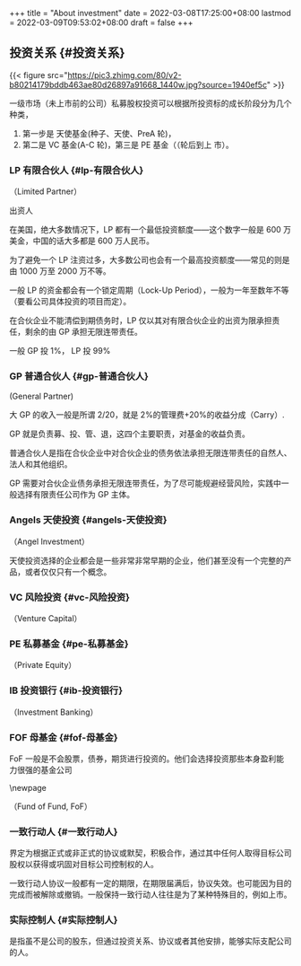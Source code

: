 +++
title = "About investment"
date = 2022-03-08T17:25:00+08:00
lastmod = 2022-03-09T09:53:02+08:00
draft = false
+++

## 投资关系 {#投资关系}

{{< figure src="https://pic3.zhimg.com/80/v2-b80214179bddb463ae80d26897a91668_1440w.jpg?source=1940ef5c" >}}

一级市场（未上市前的公司）私募股权投资可以根据所投资标的成长阶段分为几个种类，

1.  第一步是 天使基金(种子、天使、PreA 轮)，
2.  第二是 VC 基金(A-C 轮)，第三是 PE 基金（（轮后到上 市）。


### LP 有限合伙人 {#lp-有限合伙人}

（Limited Partner）

出资人

在美国，绝大多数情况下，LP 都有一个最低投资额度——这个数字一般是 600 万美金，中国的话大多都是 600 万人民币。

为了避免一个 LP 注资过多，大多数公司也会有一个最高投资额度——常见的则是由 1000 万至 2000 万不等。

一般 LP 的资金都会有一个锁定周期（Lock-Up Period），一般为一年至数年不等（要看公司具体投资的项目而定）。

在合伙企业不能清偿到期债务时，LP 仅以其对有限合伙企业的出资为限承担责任，剩余的由 GP 承担无限连带责任。

一般 GP 投 1%， LP 投 99%


### GP  普通合伙人 {#gp-普通合伙人}

(General Partner)

大 GP 的收入一般是所谓 2/20，就是 2%的管理费+20%的收益分成（Carry）.

GP 就是负责募、投、管、退，这四个主要职责，对基金的收益负责。

普通合伙人是指在合伙企业中对合伙企业的债务依法承担无限连带责任的自然人、法人和其他组织。

GP 需要对合伙企业债务承担无限连带责任，为了尽可能规避经营风险，实践中一般选择有限责任公司作为 GP 主体。


### Angels 天使投资 {#angels-天使投资}

（Angel Investment）

天使投资选择的企业都会是一些非常非常早期的企业，他们甚至没有一个完整的产品，或者仅仅只有一个概念。


### VC 风险投资 {#vc-风险投资}

（Venture Capital）


### PE 私募基金 {#pe-私募基金}

（Private Equity）


### IB 投资银行 {#ib-投资银行}

（Investment Banking）


### FOF 母基金 {#fof-母基金}

FoF 一般是不会股票，债券，期货进行投资的。他们会选择投资那些本身盈利能力很强的基金公司

\newpage

（Fund of Fund, FoF）


### 一致行动人 {#一致行动人}

界定为根据正式或非正式的协议或默契，积极合作，通过其中任何人取得目标公司股权以获得或巩固对目标公司控制权的人。

一致行动人协议一般都有一定的期限，在期限届满后，协议失效。也可能因为目的完成而被解除或撤销。一般保持一致行动人往往是为了某种特殊目的，例如上市。


### 实际控制人 {#实际控制人}

是指虽不是公司的股东，但通过投资关系、协议或者其他安排，能够实际支配公司的人。